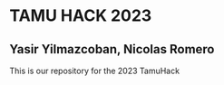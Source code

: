 # TAMU HACK 2023

## Yasir Yilmazcoban, Nicolas Romero

This is our repository for the 2023 TamuHack
